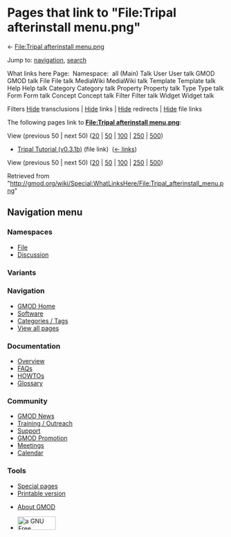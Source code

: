 <div id="mw-page-base" class="noprint">

</div>

<div id="mw-head-base" class="noprint">

</div>

<div id="content" class="mw-body" role="main">

<span id="top"></span>

<div id="mw-js-message" style="display:none;">

</div>



# <span dir="auto">Pages that link to "File:Tripal afterinstall menu.png"</span>

<div id="bodyContent">

<div id="contentSub">

← [File:Tripal afterinstall
menu.png](/wiki/File:Tripal_afterinstall_menu.png "File:Tripal afterinstall menu.png")

</div>

<div id="jump-to-nav" class="mw-jump">

Jump to: [navigation](#mw-navigation), [search](#p-search)

</div>

<div id="mw-content-text">

What links here Page:  Namespace:  all (Main) Talk User User talk GMOD
GMOD talk File File talk MediaWiki MediaWiki talk Template Template talk
Help Help talk Category Category talk Property Property talk Type Type
talk Form Form talk Concept Concept talk Filter Filter talk Widget
Widget talk

Filters
[Hide](/mediawiki/index.php?title=Special:WhatLinksHere/File:Tripal_afterinstall_menu.png&hidetrans=1 "Special:WhatLinksHere/File:Tripal afterinstall menu.png")
transclusions \|
[Hide](/mediawiki/index.php?title=Special:WhatLinksHere/File:Tripal_afterinstall_menu.png&hidelinks=1 "Special:WhatLinksHere/File:Tripal afterinstall menu.png")
links \|
[Hide](/mediawiki/index.php?title=Special:WhatLinksHere/File:Tripal_afterinstall_menu.png&hideredirs=1 "Special:WhatLinksHere/File:Tripal afterinstall menu.png")
redirects \|
[Hide](/mediawiki/index.php?title=Special:WhatLinksHere/File:Tripal_afterinstall_menu.png&hideimages=1 "Special:WhatLinksHere/File:Tripal afterinstall menu.png")
file links

The following pages link to **[File:Tripal afterinstall
menu.png](/wiki/File:Tripal_afterinstall_menu.png "File:Tripal afterinstall menu.png")**:

View (previous 50 \| next 50)
([20](/mediawiki/index.php?title=Special:WhatLinksHere/File:Tripal_afterinstall_menu.png&limit=20 "Special:WhatLinksHere/File:Tripal afterinstall menu.png")
\|
[50](/mediawiki/index.php?title=Special:WhatLinksHere/File:Tripal_afterinstall_menu.png&limit=50 "Special:WhatLinksHere/File:Tripal afterinstall menu.png")
\|
[100](/mediawiki/index.php?title=Special:WhatLinksHere/File:Tripal_afterinstall_menu.png&limit=100 "Special:WhatLinksHere/File:Tripal afterinstall menu.png")
\|
[250](/mediawiki/index.php?title=Special:WhatLinksHere/File:Tripal_afterinstall_menu.png&limit=250 "Special:WhatLinksHere/File:Tripal afterinstall menu.png")
\|
[500](/mediawiki/index.php?title=Special:WhatLinksHere/File:Tripal_afterinstall_menu.png&limit=500 "Special:WhatLinksHere/File:Tripal afterinstall menu.png"))

- [Tripal Tutorial
  (v0.3.1b)](/wiki/Tripal_Tutorial_(v0.3.1b) "Tripal Tutorial (v0.3.1b)")
  (file link) ‎ <span class="mw-whatlinkshere-tools">([←
  links](/mediawiki/index.php?title=Special:WhatLinksHere&target=Tripal+Tutorial+%28v0.3.1b%29 "Special:WhatLinksHere"))</span>

View (previous 50 \| next 50)
([20](/mediawiki/index.php?title=Special:WhatLinksHere/File:Tripal_afterinstall_menu.png&limit=20 "Special:WhatLinksHere/File:Tripal afterinstall menu.png")
\|
[50](/mediawiki/index.php?title=Special:WhatLinksHere/File:Tripal_afterinstall_menu.png&limit=50 "Special:WhatLinksHere/File:Tripal afterinstall menu.png")
\|
[100](/mediawiki/index.php?title=Special:WhatLinksHere/File:Tripal_afterinstall_menu.png&limit=100 "Special:WhatLinksHere/File:Tripal afterinstall menu.png")
\|
[250](/mediawiki/index.php?title=Special:WhatLinksHere/File:Tripal_afterinstall_menu.png&limit=250 "Special:WhatLinksHere/File:Tripal afterinstall menu.png")
\|
[500](/mediawiki/index.php?title=Special:WhatLinksHere/File:Tripal_afterinstall_menu.png&limit=500 "Special:WhatLinksHere/File:Tripal afterinstall menu.png"))

</div>

<div class="printfooter">

Retrieved from
"<http://gmod.org/wiki/Special:WhatLinksHere/File:Tripal_afterinstall_menu.png>"

</div>

<div id="catlinks" class="catlinks catlinks-allhidden">

</div>

<div class="visualClear">

</div>

</div>

</div>

<div id="mw-navigation">

## Navigation menu

<div id="mw-head">



<div id="left-navigation">

<div id="p-namespaces" class="vectorTabs" role="navigation"
aria-labelledby="p-namespaces-label">

### Namespaces

- <span id="ca-nstab-image"><a href="/wiki/File:Tripal_afterinstall_menu.png" accesskey="c"
  title="View the file page [c]">File</a></span>
- <span id="ca-talk"><a
  href="/mediawiki/index.php?title=File_talk:Tripal_afterinstall_menu.png&amp;action=edit&amp;redlink=1"
  accesskey="t"
  title="Discussion about the content page [t]">Discussion</a></span>

</div>

<div id="p-variants" class="vectorMenu emptyPortlet" role="navigation"
aria-labelledby="p-variants-label">

### 

### Variants[](#)

<div class="menu">

</div>

</div>

</div>

<div id="right-navigation">





</div>



</div>

</div>

</div>

<div id="mw-panel">

<div id="p-logo" role="banner">

<a href="/wiki/Main_Page"
style="background-image: url(http://gmod.org/images/GMOD-cogs.png);"
title="Visit the main page"></a>

</div>

<div id="p-Navigation" class="portal" role="navigation"
aria-labelledby="p-Navigation-label">

### Navigation

<div class="body">

- <span id="n-GMOD-Home">[GMOD Home](/wiki/Main_Page)</span>
- <span id="n-Software">[Software](/wiki/GMOD_Components)</span>
- <span id="n-Categories-.2F-Tags">[Categories /
  Tags](/wiki/Categories)</span>
- <span id="n-View-all-pages">[View all
  pages](/wiki/Special:AllPages)</span>

</div>

</div>

<div id="p-Documentation" class="portal" role="navigation"
aria-labelledby="p-Documentation-label">

### Documentation

<div class="body">

- <span id="n-Overview">[Overview](/wiki/Overview)</span>
- <span id="n-FAQs">[FAQs](/wiki/Category:FAQ)</span>
- <span id="n-HOWTOs">[HOWTOs](/wiki/Category:HOWTO)</span>
- <span id="n-Glossary">[Glossary](/wiki/Glossary)</span>

</div>

</div>

<div id="p-Community" class="portal" role="navigation"
aria-labelledby="p-Community-label">

### Community

<div class="body">

- <span id="n-GMOD-News">[GMOD News](/wiki/GMOD_News)</span>
- <span id="n-Training-.2F-Outreach">[Training /
  Outreach](/wiki/Training_and_Outreach)</span>
- <span id="n-Support">[Support](/wiki/Support)</span>
- <span id="n-GMOD-Promotion">[GMOD
  Promotion](/wiki/GMOD_Promotion)</span>
- <span id="n-Meetings">[Meetings](/wiki/Meetings)</span>
- <span id="n-Calendar">[Calendar](/wiki/Calendar)</span>

</div>

</div>

<div id="p-tb" class="portal" role="navigation"
aria-labelledby="p-tb-label">

### Tools

<div class="body">

- <span id="t-specialpages"><a href="/wiki/Special:SpecialPages" accesskey="q"
  title="A list of all special pages [q]">Special pages</a></span>
- <span id="t-print"><a
  href="/mediawiki/index.php?title=Special:WhatLinksHere/File:Tripal_afterinstall_menu.png&amp;printable=yes"
  rel="alternate" accesskey="p"
  title="Printable version of this page [p]">Printable version</a></span>

</div>

</div>

</div>

</div>

<div id="footer" role="contentinfo">

- <span id="footer-places-about">[About
  GMOD](/wiki/GMOD:About "GMOD:About")</span>

<!-- -->

- <span id="footer-copyrightico">[<img src="http://www.gnu.org/graphics/gfdl-logo-small.png" width="88"
  height="31" alt="a GNU Free Documentation License" />](http://www.gnu.org/licenses/fdl-1.3.html)</span>




</div>
